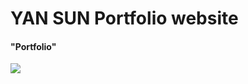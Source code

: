# YAN SUN Portfolio website


#### "Portfolio"
![](http://free-cn-01.cdn.bilnn.com/ddimg/jfs/t1/138783/15/7743/202558/5f562f71E128c2b38/cb76f37abeffbab9.png)

